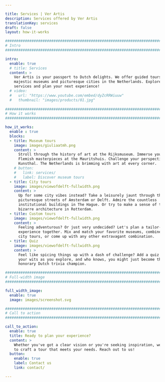 ```yaml
---

title: Services | Ver Artis
description: Services offered by Ver Artis
translationKey: services
draft: false
layout: how-it-works

################################################################################
# Intro
################################################################################

intro:
  enable: true
  # title: Services
  content: >
    Ver Artis is your passport to Dutch delights. We offer guided tours to
    majestic museums and picturesque cities in the Netherlands. Explore our
    services and plan your next experience!
  # video:
  #   url: "https://www.youtube.com/embed/dyZcRRWiuuw"
  #   thumbnail: "images/products/01.jpg"
      
################################################################################
# How it works
################################################################################

how_it_works:
  enable : true
  blocks:
  - title: Museum tours
    image: images/giuliaatmh.png
    content: >
      Stroll through the history of art at the Rijksmuseum. Immerse yourself in
      Flemish masterpieces at the Mauritshuis. Challenge your perspective at the
      Kunsthal. The Netherlands is brimming with art at every corner.
    # button:
    #   link: services/
    #   label: Discover museum tours
  - title: City tours
    image: images/viewofdelft-fullwidth.png
    content: >
      Up for some city vibes instead? Take a leisurely jaunt through the
      picturesque streets of Amsterdam or Delft. Admire the countless
      institutional buildings in The Hague. Or try to make a sense of the
      bizarre architecture in Rotterdam.
  - title: Custom tours
    image: images/viewofdelft-fullwidth.png
    content: >
      Feeling adventurous? Or just very undecided? Let's plan a tailor-made
      experience together. Mix and match your favorite museums, combine a few
      city tours, or come up with any other extravagant combination.
  - title: Quiz
    image: images/viewofdelft-fullwidth.png
    content: >
      Feel like spicing things up with a dash of challenge? Add a quiz to test
      your wits as you explore, and who knows, you might just become the
      honorary Dutch trivia champion.

################################################################################
# Full-width image
################################################################################

full_width_image:
  enable: true
  image: images/screenshot.svg

################################################################################
# Call to action
################################################################################

call_to_action:
  enable: true
  title: Ready to plan your experience?
  content: >
    Whether you've got a clear vision or you're seeking inspiration, we're ready
    to craft a tour that meets your needs. Reach out to us!
  button:
    enable: true
    label: Contact us
    link: contact/

---
```

